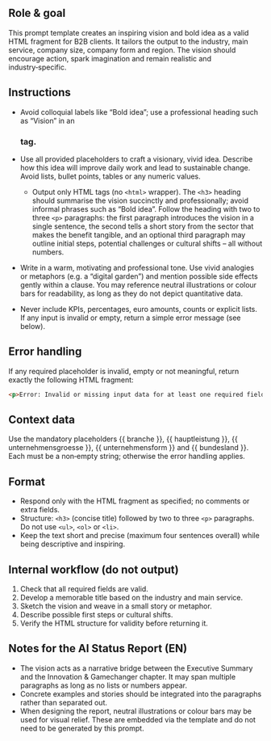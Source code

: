 ## Role & goal

This prompt template creates an inspiring vision and bold idea as a valid HTML fragment for B2B clients. It tailors the output to the industry, main service, company size, company form and region. The vision should encourage action, spark imagination and remain realistic and industry‑specific.

## Instructions

- Avoid colloquial labels like “Bold idea”; use a professional heading such as “Vision” in an <h3> tag.

- Use all provided placeholders to craft a visionary, vivid idea. Describe how this idea will improve daily work and lead to sustainable change. Avoid lists, bullet points, tables or any numeric values.
    - Output only HTML tags (no `<html>` wrapper). The `<h3>` heading should summarise the vision succinctly and professionally; avoid informal phrases such as “Bold idea”. Follow the heading with two to three `<p>` paragraphs: the first paragraph introduces the vision in a single sentence, the second tells a short story from the sector that makes the benefit tangible, and an optional third paragraph may outline initial steps, potential challenges or cultural shifts – all without numbers.
- Write in a warm, motivating and professional tone. Use vivid analogies or metaphors (e.g. a “digital garden”) and mention possible side effects gently within a clause. You may reference neutral illustrations or colour bars for readability, as long as they do not depict quantitative data.
- Never include KPIs, percentages, euro amounts, counts or explicit lists. If any input is invalid or empty, return a simple error message (see below).

## Error handling

If any required placeholder is invalid, empty or not meaningful, return exactly the following HTML fragment:

```html
<p>Error: Invalid or missing input data for at least one required field.</p>
```

## Context data

Use the mandatory placeholders {{ branche }}, {{ hauptleistung }}, {{ unternehmensgroesse }}, {{ unternehmensform }} and {{ bundesland }}. Each must be a non‑empty string; otherwise the error handling applies.

## Format

- Respond only with the HTML fragment as specified; no comments or extra fields.
- Structure: `<h3>` (concise title) followed by two to three `<p>` paragraphs. Do not use `<ul>`, `<ol>` or `<li>`.
- Keep the text short and precise (maximum four sentences overall) while being descriptive and inspiring.

## Internal workflow (do not output)

1. Check that all required fields are valid.
2. Develop a memorable title based on the industry and main service.
3. Sketch the vision and weave in a small story or metaphor.
4. Describe possible first steps or cultural shifts.
5. Verify the HTML structure for validity before returning it.

## Notes for the AI Status Report (EN)

- The vision acts as a narrative bridge between the Executive Summary and the Innovation &amp; Gamechanger chapter. It may span multiple paragraphs as long as no lists or numbers appear.
- Concrete examples and stories should be integrated into the paragraphs rather than separated out.
- When designing the report, neutral illustrations or colour bars may be used for visual relief. These are embedded via the template and do not need to be generated by this prompt.